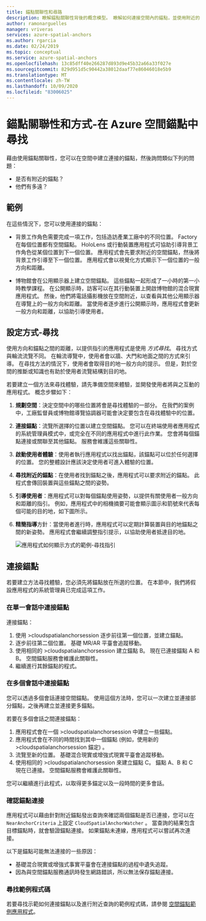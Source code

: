 ```yaml
---
title: 錨點關聯性和尋路
description: 瞭解錨點關聯性背後的概念模型。 瞭解如何連接空間內的錨點，並使用附近的 API 來滿足尋找方法的案例。
author: ramonarguelles
manager: vriveras
services: azure-spatial-anchors
ms.author: rgarcia
ms.date: 02/24/2019
ms.topic: conceptual
ms.service: azure-spatial-anchors
ms.openlocfilehash: 13c85dff40e266287d893d9e45b32a66a33f027e
ms.sourcegitcommit: 829d951d5c90442a38012daaf77e86046018e5b9
ms.translationtype: MT
ms.contentlocale: zh-TW
ms.lasthandoff: 10/09/2020
ms.locfileid: "83006025"
---
```

# <a name="anchor-relationships-and-way-finding-in-azure-spatial-anchors"></a>錨點關聯性和方式-在 Azure 空間錨點中尋找

藉由使用錨點關聯性，您可以在空間中建立連接的錨點，然後詢問類似下列的問題：

* 是否有附近的錨點？
* 他們有多遠？

## <a name="examples"></a>範例

在這些情況下，您可以使用連接的錨點：

* 背景工作角色需要完成一項工作，包括造訪產業工廠中的不同位置。 Factory 在每個位置都有空間錨點。 HoloLens 或行動裝置應用程式可協助引導背景工作角色從某個位置到下一個位置。 應用程式會先要求附近的空間錨點，然後將背景工作引導至下一個位置。 應用程式會以視覺化方式顯示下一個位置的一般方向和距離。

* 博物館會在公用顯示器上建立空間錨點。 這些錨點一起形成了一小時的第一小時教學課程。 在公開顯示時，訪客可以在其行動裝置上開啟博物館的混合現實應用程式。 然後，他們將電話攝影機放在空間附近，以查看與其他公用顯示器在導覽上的一般方向和距離。 當使用者逐步進行公開顯示時，應用程式會更新一般方向和距離，以協助引導使用者。

## <a name="set-up-way-finding"></a>設定方式-尋找

使用方向和錨點之間的距離，以提供指引的應用程式是使用 *方式尋找*。 尋找方式與輪流流覽不同。 在輪流導覽中，使用者會以牆、大門和地面之間的方式來引導。 在尋找方法的情況下，使用者會取得目的地一般方向的提示。 但是，對於空間的推斷或知識也有助於使用者流覽結構到目的地。

若要建立一個方法來尋找體驗，請先準備空間來體驗，並開發使用者將與之互動的應用程式。 概念步驟如下：

1. **規劃空間**：決定空間中的哪些位置將會是尋找體驗的一部分。 在我們的案例中，工廠監督員或博物館導覽協調器可能會決定要包含在尋找體驗中的位置。
2. **連接錨點**：流覽所選擇的位置以建立空間錨點。 您可以在終端使用者應用程式的系統管理員模式中，或完全在不同的應用程式中進行此作業。 您會將每個錨點連接或關聯至其他錨點。 服務會維護這些關聯性。
3. **啟動使用者體驗**：使用者執行應用程式以找出錨點，該錨點可以位於任何選擇的位置。 您的整體設計應該決定使用者可進入體驗的位置。
4. **尋找附近的錨點**：在使用者找到錨點之後，應用程式可以要求附近的錨點。 此程式會傳回裝置與這些錨點之間的姿勢。
5. **引導使用者**：應用程式可以對每個錨點使用姿勢，以提供有關使用者一般方向和距離的指引。 例如，應用程式中的相機摘要可能會顯示圖示和箭號來代表每個可能的目的地，如下圖所示。
6. **精簡指導**方針：當使用者進行時，應用程式可以定期計算裝置與目的地錨點之間的新姿勢。 應用程式會繼續調整指引提示，以協助使用者抵達目的地。

    ![應用程式如何顯示方式的範例-尋找指引](./media/meeting-spot.png)

## <a name="connect-anchors"></a>連接錨點

若要建立方法尋找體驗，您必須先將錨點放在所選的位置。 在本節中，我們將假設應用程式的系統管理員已完成這項工作。

### <a name="connect-anchors-in-a-single-session"></a>在單一會話中連接錨點

連接錨點：

1. 使用 >cloudspatialanchorsession 逐步前往第一個位置，並建立錨點。
2. 逐步前往第二個位置。 基礎 MR/AR 平臺會追蹤移動。
3. 使用相同的 >cloudspatialanchorsession 建立錨點 B。 現在已連接錨點 A 和 B。 空間錨點服務會維護此關聯性。
4. 繼續進行其餘錨點的程式。

### <a name="connect-anchors-in-multiple-sessions"></a>在多個會話中連接錨點

您可以透過多個會話連接空間錨點。 使用這個方法時，您可以一次建立並連接部分錨點，之後再建立並連接更多錨點。

若要在多個會話之間連接錨點：

1. 應用程式會在一個 >cloudspatialanchorsession 中建立一些錨點。
2. 應用程式會在不同的時間找到其中一個錨點 (例如，使用新的 >cloudspatialanchorsession 錨定) 。
3. 流覽至新的位置。 基礎混合現實或增強式現實平臺會追蹤移動。
4. 使用相同的 >cloudspatialanchorsession 來建立錨點 C。 錨點 A、B 和 C 現在已連接。 空間錨點服務會維護此關聯性。

您可以繼續進行此程式，以取得更多錨定以及一段時間的更多會話。

### <a name="verify-anchor-connections"></a>確認錨點連接

應用程式可以藉由針對附近錨點發出查詢來確認兩個錨點是否已連接，您可以在 `NearAnchorCriteria` 上設定 `CloudSpatialAnchorWatcher` 。 當查詢的結果包含目標錨點時，就會驗證錨點連接。 如果錨點未連線，應用程式可以嘗試再次連接。

以下是錨點可能無法連接的一些原因：

* 基礎混合現實或增強式事實平臺會在連接錨點的過程中遺失追蹤。
* 因為與空間錨點服務通訊時發生網路錯誤，所以無法保存錨點連接。

### <a name="find-sample-code"></a>尋找範例程式碼

若要尋找示範如何連接錨點以及進行附近查詢的範例程式碼，請參閱 [空間錨點範例應用程式](https://github.com/Azure/azure-spatial-anchors-samples)。
